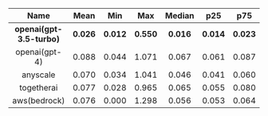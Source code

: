 | Name | Mean | Min | Max | Median | p25 | p75 | p5 | p95 |
|:----:|:----:|:---:|:---:|:------:|:---:|:---:|:--:|:---:|
| **openai(gpt-3.5-turbo)** | **0.026** | **0.012** | **0.550** | **0.016** | **0.014** | **0.023** | **0.014** | **0.060** |
| openai(gpt-4) | 0.088 | 0.044 | 1.071 | 0.067 | 0.061 | 0.087 | 0.052 | 0.156 |
| anyscale | 0.070 | 0.034 | 1.041 | 0.046 | 0.041 | 0.060 | 0.037 | 0.178 |
| togetherai | 0.077 | 0.028 | 0.965 | 0.065 | 0.055 | 0.080 | 0.039 | 0.151 |
| aws(bedrock) | 0.076 | 0.000 | 1.298 | 0.056 | 0.053 | 0.064 | 0.050 | 0.140 |